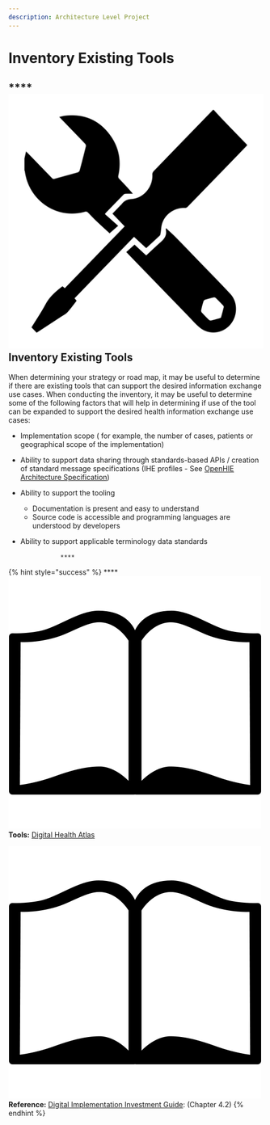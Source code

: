 ```yaml
---
description: Architecture Level Project
---
```


# Inventory Existing Tools

## \*\*\*\*![](../../.gitbook/assets/repair.svg) **Inventory Existing Tools** 

When determining your strategy or road map, it may be useful to determine if there are existing tools that can support the desired information exchange use cases.  When conducting the inventory, it may be useful to determine some of the following factors that will help in determining if use of the tool can be expanded to support the desired health information exchange use cases:  

* Implementation scope \( for example, the number of cases, patients or geographical scope of the implementation\)
* Ability to support data sharing through standards-based APIs / creation of standard message specifications \(IHE profiles - See [OpenHIE Architecture Specification](https://ohie.org/framework/)\) 
* Ability to support the tooling 
  * Documentation is present and easy to understand 
  * Source code is accessible and programming languages are understood by developers 
* Ability to support applicable terminology data standards 

                 ****

{% hint style="success" %}
\*\*\*\*![](../../.gitbook/assets/book.png) **Tools:** [Digital Health Atlas](https://digitalhealthatlas.org/en/-/)

![](../../.gitbook/assets/book.png) **Reference:** [Digital Implementation Investment Guide](https://www.who.int/publications/i/item/9789240010567): \(Chapter 4.2\)
{% endhint %}





